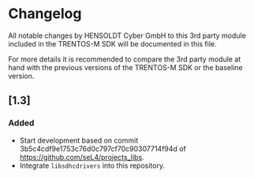 # Changelog

All notable changes by HENSOLDT Cyber GmbH to this 3rd party module included in
the TRENTOS-M SDK will be documented in this file.

For more details it is recommended to compare the 3rd party module at hand with
the previous versions of the TRENTOS-M SDK or the baseline version.

## [1.3]

### Added

- Start development based on commit 3b5c4cdf9e1753c76d0c797cf70c90307714f94d of
<https://github.com/seL4/projects_libs>.
- Integrate `libsdhcdrivers` into this repository.
